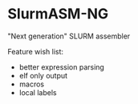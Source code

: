 SlurmASM-NG
===========

"Next generation" SLURM assembler

Feature wish list:

 - better expression parsing
 - elf only output
 - macros
 - local labels


